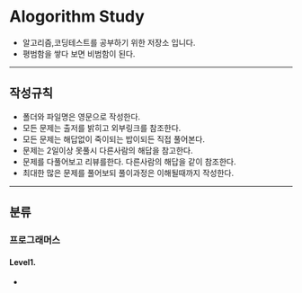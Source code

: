 # Alogorithm Study

- 알고리즘,코딩테스트를 공부하기 위한 저장소 입니다.
- 평범함을 쌓다 보면 비범함이 된다.

---

## 작성규칙

- 폴더와 파일명은 영문으로 작성한다.
- 모든 문제는 출저를 밝히고 외부링크를 참조한다.
- 모든 문제는 해답없이 죽이되는 밥이되든 직접 풀어본다.
- 문제는 2일이상 못풀시 다른사람의 해답을 참고한다.
- 문제를 다풀어보고 리뷰를한다. 다른사람의 해답을 같이 참조한다.
- 최대한 많은 문제를 풀어보되 풀이과정은 이해될때까지 작성한다.

---

## 분류

### 프로그래머스

#### Level1.

-
